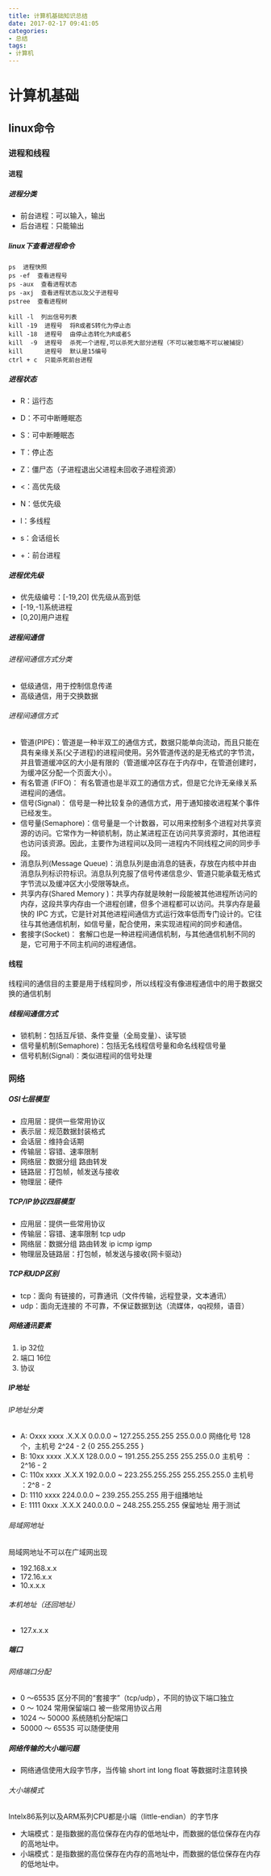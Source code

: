 ```yaml
---
title: 计算机基础知识总结
date: 2017-02-17 09:41:05
categories: 
- 总结
tags:
- 计算机
---
```


# 计算机基础

## linux命令

### 进程和线程

#### 进程

##### 进程分类
- 前台进程：可以输入，输出
- 后台进程：只能输出

##### linux下查看进程命令

```
ps  进程快照
ps -ef  查看进程号
ps -aux  查看进程状态
ps -axj  查看进程状态以及父子进程号
pstree  查看进程树

kill -l  列出信号列表
kill -19  进程号  将R或者S转化为停止态   
kill -18  进程号  由停止态转化为R或者S  
kill  -9  进程号  杀死一个进程,可以杀死大部分进程（不可以被忽略不可以被捕捉）
kill      进程号  默认是15编号
ctrl + c  只能杀死前台进程
```

##### 进程状态
- R：运行态
- D：不可中断睡眠态
- S：可中断睡眠态
- T：停止态
- Z：僵尸态（子进程退出父进程未回收子进程资源）

- <：高优先级
- N：低优先级
- l：多线程
- s：会话组长
- +：前台进程

##### 进程优先级

- 优先级编号：[-19,20]  优先级从高到低
- [-19,-1]系统进程
- [0,20]用户进程

##### 进程间通信

###### 进程间通信方式分类

- 低级通信，用于控制信息传递
- 高级通信，用于交换数据

###### 进程间通信方式

- 管道(PIPE)：管道是一种半双工的通信方式，数据只能单向流动，而且只能在具有亲缘关系(父子进程)的进程间使用。另外管道传送的是无格式的字节流，并且管道缓冲区的大小是有限的（管道缓冲区存在于内存中，在管道创建时，为缓冲区分配一个页面大小）。
- 有名管道 (FIFO)： 有名管道也是半双工的通信方式，但是它允许无亲缘关系进程间的通信。
- 信号(Signal)： 信号是一种比较复杂的通信方式，用于通知接收进程某个事件已经发生。
- 信号量(Semaphore)：信号量是一个计数器，可以用来控制多个进程对共享资源的访问。它常作为一种锁机制，防止某进程正在访问共享资源时，其他进程也访问该资源。因此，主要作为进程间以及同一进程内不同线程之间的同步手段。
- 消息队列(Message Queue)：消息队列是由消息的链表，存放在内核中并由消息队列标识符标识。消息队列克服了信号传递信息少、管道只能承载无格式字节流以及缓冲区大小受限等缺点。
- 共享内存(Shared Memory )：共享内存就是映射一段能被其他进程所访问的内存，这段共享内存由一个进程创建，但多个进程都可以访问。共享内存是最快的 IPC 方式，它是针对其他进程间通信方式运行效率低而专门设计的。它往往与其他通信机制，如信号量，配合使用，来实现进程间的同步和通信。
- 套接字(Socket)： 套解口也是一种进程间通信机制，与其他通信机制不同的是，它可用于不同主机间的进程通信。

#### 线程

线程间的通信目的主要是用于线程同步，所以线程没有像进程通信中的用于数据交换的通信机制

##### 线程间通信方式

- 锁机制：包括互斥锁、条件变量（全局变量）、读写锁
- 信号量机制(Semaphore)：包括无名线程信号量和命名线程信号量
- 信号机制(Signal)：类似进程间的信号处理

### 网络

##### OSI七层模型

- 应用层：提供一些常用协议
- 表示层：规范数据封装格式
- 会话层：维持会话期
- 传输层：容错、速率限制
- 网络层：数据分组 路由转发
- 链路层：打包帧，帧发送与接收
- 物理层：硬件

##### TCP/IP协议四层模型

- 应用层：提供一些常用协议
- 传输层：容错、速率限制  tcp udp
- 网络层：数据分组 路由转发 ip icmp igmp
- 物理层及链路层：打包帧，帧发送与接收{网卡驱动}

##### TCP和UDP区别

- tcp：面向 有链接的，可靠通讯（文件传输，远程登录，文本通讯）
- udp：面向无连接的 不可靠，不保证数据到达（流媒体，qq视频，语音）

##### 网络通讯要素

1. ip  32位
2. 端口 16位
3. 协议

##### IP地址

###### IP地址分类

- A: Oxxx xxxx .X.X.X     0.0.0.0 ~ 127.255.255.255       255.0.0.0       网络化号 128 个，主机号 2^24 - 2 {0 255.255.255 }
- B: 10xx xxxx .X.X.X   128.0.0.0 ~ 191.255.255.255     255.255.0.0       主机号 ：2^16 - 2
- C: 110x xxxx .X.X.X   192.0.0.0 ~ 223.255.255.255   255.255.255.0       主机号 ：2^8 - 2
- D: 1110 xxxx 	        224.0.0.0 ~ 239.255.255.255      用于组播地址 
- E: 1111 0xxx .X.X.X   240.0.0.0 ~ 248.255.255.255  保留地址 用于测试

###### 局域网地址

局域网地址不可以在广域网出现

- 192.168.x.x
- 172.16.x.x
- 10.x.x.x

###### 本机地址（还回地址）

- 127.x.x.x

##### 端口

###### 网络端口分配

- 0 〜65535 区分不同的“套接字”（tcp/udp），不同的协议下端口独立
- 0 〜 1024 常用保留端口 被一些常用协议占用
- 1024 〜 50000 系统随机分配端口
- 50000 〜 65535 可以随便使用

##### 网络传输的大小端问题

- 网络通信使用大段字节序，当传输 short int long float 等数据时注意转换

###### 大小端模式
 Intelx86系列以及ARM系列CPU都是小端（little-endian）的字节序
- 大端模式：是指数据的高位保存在内存的低地址中，而数据的低位保存在内存的高地址中。
- 小端模式：是指数据的高位保存在内存的高地址中，而数据的低位保存在内存的低地址中。



